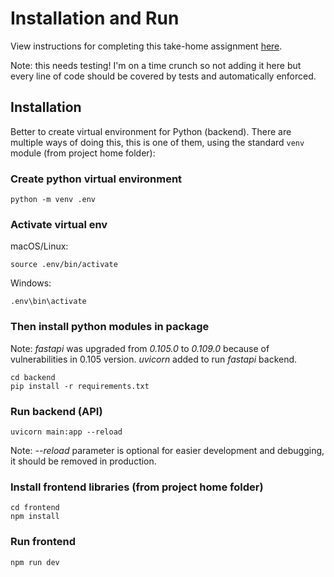 # Installation and Run

View instructions for completing this take-home assignment [here](https://co-helm.notion.site/Senior-Product-Engineer-Take-Home-6e82ec45cc2a46b59a0d9ee3aeb9449c).

Note: this needs testing! I'm on a time crunch so not adding it here but every line of code should be covered by tests and automatically enforced.

## Installation

Better to create virtual environment for Python (backend). There are multiple ways of doing this, this is one of them, using the standard `venv` module (from project home folder):

### Create python virtual environment

```:shell
python -m venv .env
```

### Activate virtual env

macOS/Linux:

```:shell
source .env/bin/activate
```

Windows:

```:shell
.env\bin\activate
```

### Then install python modules in package

Note: _fastapi_ was upgraded from _0.105.0_ to _0.109.0_ because of vulnerabilities in 0.105 version.
_uvicorn_ added to run _fastapi_ backend.

```:shell
cd backend
pip install -r requirements.txt
```

### Run backend (API)

```:shell
uvicorn main:app --reload
```

Note: _--reload_ parameter is optional for easier development and debugging, it should be removed in production.

### Install frontend libraries (from project home folder)

```:shell
cd frontend
npm install
```

### Run frontend

```:shell
npm run dev
```
